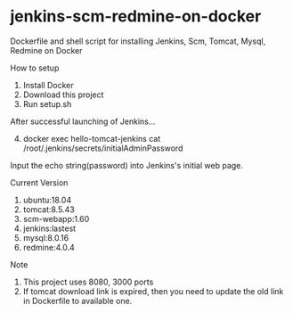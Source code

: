 # jenkins-scm-redmine-on-docker
Dockerfile and shell script for installing Jenkins, Scm, Tomcat, Mysql, Redmine on Docker

How to setup
1. Install Docker 
2. Download this project
3. Run setup.sh

After successful launching of Jenkins...

4. docker exec hello-tomcat-jenkins cat /root/.jenkins/secrets/initialAdminPassword

Input the echo string(password) into Jenkins's initial web page.


Current Version
1. ubuntu:18.04
2. tomcat:8.5.43
3. scm-webapp:1.60
4. jenkins:lastest
5. mysql:8.0.16
6. redmine:4.0.4


Note
1. This project uses 8080, 3000 ports
2. If tomcat download link is expired, then you need to update the old link in Dockerfile to available one.